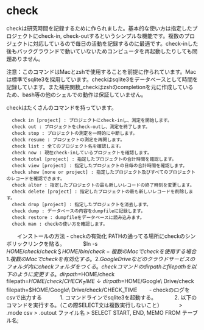 # check
  checkは研究時間を記録するために作られました。基本的な使い方は指定したプロジェクトにcheck-in, check-outするというシンプルな機能です。複数のプロジェクトに対応しているので毎日の活動を記録するのに最適です。check-inした後もバックグラウンドで動いていないためコンピュータを再起動したりしても問題ありません。
  
  注意：このコマンドはMacとzshで使用することを前提に作られています。Macは標準でsqlite3を採用しています。checkはsqlite3をデータベースとして時間を記録しています。また補完関数_checkはzshのcompletionを元に作成しているため、bash等の他のシェルでの動作は保証していません。
  
  checkはたくさんのコマンドを持っています。

      check in [project] : プロジェクトにcheck-inし、測定を開始します。
      check out : プロジェクトをcheck-outし、測定を終了します。
      check stop : プロジェクトの測定を一時的に中断します。
      check resume : プロジェクトの測定を再開します。
      check list : 全てのプロジェクト名を確認します。
      check now : 現在check-inしているプロジェクトを確認します。
      check total [project] : 指定したプロジェクトの合計時間を確認します。
      check view [project] : 指定したプロジェクトの日毎の合計時間を確認します。
      check show [none or project] : 指定したプロジェクト及びすべてのプロジェクトのレコードを確認できます。
      check alter : 指定したプロジェクトの最も新しいレコードの終了時刻を変更します。
      check delete [project] : 指定したプロジェクトの最も新しいレコードを削除します。
      check drop [project] : 指定したプロジェクトを消去します。
      check dump : データベースの内容をdumpfileに記録します。
      check restore : dumpfileをデータベースに読み込みます。
      check man : checkの使い方を確認します。

　　インストールの方法
        - checkの有効化
            PATHの通ってる場所にcheckのシンボリックリンクを貼る。
            $ln -s $HOME/check/check ＄HOME/bin/check
        - 複数のMacでcheckを使用する場合
            1. 複数のMacでcheckを有効化する。
            2. Google Driveなどのクラウドサービスのフォルダ内にcheckフォルダをつくる。
                checkコマンドのdirpathとfilepathを以下のように変更する。
                  　dirpath=$HOME/check
		    filepath=$HOME/check/CHECK_TIME
		    	↓
	            dirpath=$HOME/Google\ Drive/check
	            filepath=$HOME/Google\ Drive/check/CHECK_TIME
        - checkのログをcsvで出力する
            1. コマンドラインでsqlite3を起動する。
            2. 以下のコマンドを実行する。（この際SELECT文は複数実行しないこと）
            		> .mode csv
		        > .outout ファイル名
	            	> SELECT START, END, MEMO FROM テーブル名;
